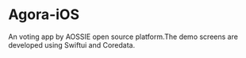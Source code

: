 # Agora-iOS
An voting app by AOSSIE open source platform.The demo screens are developed using Swiftui and Coredata.
